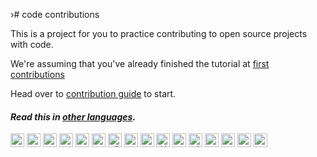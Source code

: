›# code contributions

This is a project for you to practice contributing to open source projects with code.

We're assuming that you've already finished the tutorial at [first contributions](https://github.com/firstcontributions/first-contributions)

Head over to [contribution guide](https://github.com/Roshanjossey/code-contributions/blob/main/docs/CONTRIBUTING.md) to start.

#### _Read this in [other languages](docs/translations/Translations.md)._

<kbd>[<img title="Deutsch" alt="Deutsch" src="https://cdn.statically.io/gh/hjnilsson/country-flags/master/svg/de.svg" width="22">](docs/translations/de/README.de.md)</kbd>
<kbd>[<img title="Português (Brasil)" alt="Português (Brasil)" src="https://cdn.statically.io/gh/hjnilsson/country-flags/master/svg/br.svg" width="22">](docs/translations/pt_br/README.pt_br.md)</kbd>
<kbd>[<img title="日本語" alt="日本語" src="https://cdn.statically.io/gh/hjnilsson/country-flags/master/svg/jp.svg" width="22">](docs/translations/ja/README.ja.md)</kbd>
<kbd>[<img title="Bahasa Indonesia" alt="Bahasa Indonesia" src="https://cdn.statically.io/gh/hjnilsson/country-flags/master/svg/id.svg" width="22">](docs/translations/id/README.id.md)</kbd>
<kbd>[<img title="中文" alt="中文" src="https://cdn.statically.io/gh/hjnilsson/country-flags/master/svg/cn.svg" width="22">](docs/translations/cn/README.cn.md)</kbd>
<kbd>[<img title="Spain" alt="Spain" src="https://cdn.statically.io/gh/hjnilsson/country-flags/master/svg/es.svg" width="22">](docs/translations/es/README.es.md)</kbd>
<kbd>[<img title="Türkiye" alt="Türkiye" src="https://cdn.statically.io/gh/hjnilsson/country-flags/master/svg/tr.svg" width="22">](docs/translations/tr/README.tr.md)</kbd>
<kbd>[<img title="Farsi" alt="Farsi" src="https://cdn.statically.io/gh/hjnilsson/country-flags/master/svg/ir.svg" width="22">](docs/translations/fa/README.fa.md)</kbd>
<kbd>[<img title="Italiano" alt="Italiano" src="https://cdn.statically.io/gh/hjnilsson/country-flags/master/svg/it.svg" width="22">](docs/translations/it/README.it.md)</kbd>
<kbd>[<img title="العربية" alt="العربية" src="https://cdn.statically.io/gh/hjnilsson/country-flags/master/svg/sa.svg" width="22">](docs/translations/ar/README.ar.md)</kbd>
<kbd>[<img title="한국어" alt="한국어" src="https://cdn.statically.io/gh/hjnilsson/country-flags/master/svg/kr.svg" width="22">](docs/translations/kr/README.kr.md)</kbd>
<kbd>[<img title="Vietnam" alt="Vietnam" src="https://cdn.statically.io/gh/hjnilsson/country-flags/master/svg/vn.svg" width="22">](docs/translations/vn/README.vn.md)</kbd>
<kbd>[<img title="Polish" alt="Polish" src="https://cdn.statically.io/gh/hjnilsson/country-flags/master/svg/pl.svg" width="22">](docs/translations/pl/README.pl.md)</kbd>
<kbd>[<img title="Russian" alt="Russian" src="https://cdn.statically.io/gh/hjnilsson/country-flags/master/svg/ru.svg" width="22">](docs/translations/ru/README.ru.md)</kbd>
<kbd>[<img title="Français" alt="Français" src="https://cdn.statically.io/gh/hjnilsson/country-flags/master/svg/fr.svg" width="22">](docs/translations/fr/README.fr.md)</kbd>
<kbd>[<img title="Українська" alt="Українська" src="https://cdn.statically.io/gh/hjnilsson/country-flags/master/svg/ua.svg" width="22">](docs/translations/ua/README.ua.md)</kbd>




